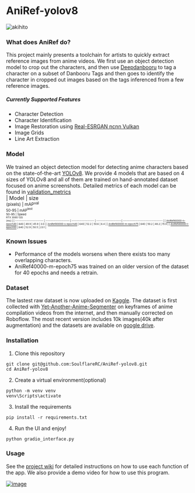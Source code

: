 # AniRef-yolov8
![akihito](https://user-images.githubusercontent.com/107384280/225947977-94856df1-dfb7-4eb8-a4a2-ce8edf72edaf.png)
### What does AniRef do?
This project mainly presents a toolchain for artists to quickly extract reference images from anime videos. We first use an object detection model to crop out the characters, and then use [Deepdanbooru](https://github.com/KichangKim/DeepDanbooru) to tag a character on a subset of Danbooru Tags and then goes to identify the character in cropped out images based on the tags inferenced from a few reference images. 
##### Currently Supported Features
- Character Detection
- Character Identification
- Image Restoration using [Real-ESRGAN ncnn Vulkan](https://github.com/xinntao/Real-ESRGAN-ncnn-vulkan)
- Image Grids
- Line Art Extraction
### Model
We trained an object detection model for detecting anime characters based on the state-of-the-art [YOLOv8](https://github.com/ultralytics/ultralytics/tree/main). We provide 4 models that are based on 4 sizes of YOLOv8 and all of them are trained on hand-annotated dataset focused on anime screenshots. Detailed metrics of each model can be found in [validation_metrics](https://github.com/SoulflareRC/AniRef-yolov8/tree/main/validation_metrics) <br>
| Model                     | size<br><sup>(pixels) | mAP<sup>val<br>50-95 | mAP<sup>test<br>50-95 | Speed<br><sup>RTX 3060 12G<br>(ms)  | 
| ------------------------- | --------------------- | -------------------- | ----------------------| ----------------------------------- | 
| [AniRef40000-n-epoch40](https://github.com/SoulflareRC/AniRef-yolov8/releases/download/model/AniRef40000-n-epoch40.pt) | 640                   | 49.9                 | 45.9                  | 3.0                                 | 
| [AniRef40000-s-epoch40](https://github.com/SoulflareRC/AniRef-yolov8/releases/download/model/AniRef40000-s-epoch40.pt) | 640                   | 52.2                 | 50.6                  | 6.4                                 | 
| [AniRef40000-m-epoch75](https://github.com/SoulflareRC/AniRef-yolov8/releases/download/model/AniRef40000-m-epoch75.pt) | 640                   | 50.2                 | 48.2                  | 15.0                                |
| [AniRef40000-l-epoch50](https://github.com/SoulflareRC/AniRef-yolov8/releases/download/model/AniRef40000-l-epoch50.pt) | 640                   | 52.9                 | 50.5                  | 23.1                                | 
### Known Issues
  - Performance of the models worsens when there exists too many overlapping characters. 
  - AniRef40000-m-epoch75 was trained on an older version of the dataset for 40 epochs and needs a retrain. 
### Dataset
The lastest raw dataset is now uploaded on [Kaggle](https://www.kaggle.com/datasets/ruochongchen69/anidet-7000). The dataset is first collected with [Yet-Another-Anime-Segmenter](https://github.com/zymk9/Yet-Another-Anime-Segmenter) on keyframes of anime compilation videos from the internet, and then manually corrected on Roboflow. The most recent version includes 10k images(40k after augmentation) and the datasets are available on [google drive](https://drive.google.com/drive/folders/1q1F1pJhRNboJkdi8XVVRiL7-_aeBFvTh?usp=share_link).
### Installation
1. Clone this repository 
``` 
git clone git@github.com:SoulflareRC/AniRef-yolov8.git
cd AniRef-yolov8
```
2. Create a virtual environment(optional)
``` 
python -m venv venv 
venv\Scripts\activate
```
3. Install the requirements
```
pip install -r requirements.txt
```
4. Run the UI and enjoy!
```
python gradio_interface.py
```
### Usage
See the [project wiki](https://github.com/SoulflareRC/AniRef-yolov8/wiki) for detailed instructions on how to use each function of the app. We also provide a demo video for how to use this program. 


[![image](https://user-images.githubusercontent.com/107384280/226233017-0921e78e-d33c-41ee-89c4-676779fa14d7.png)](https://youtu.be/mNdLELk8-zA)

